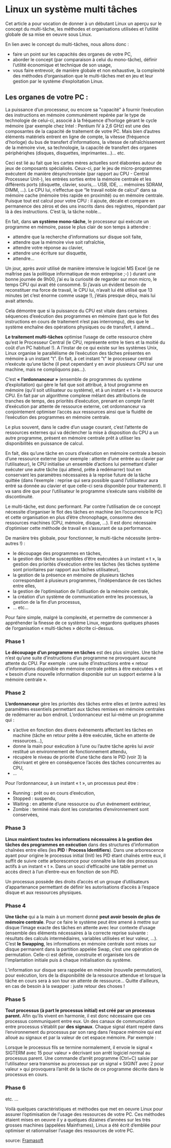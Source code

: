 # Linux un système multi tâches

Cet article a pour vocation de donner à un débutant Linux un aperçu sur le concept du multi-tâche, les méthodes et organisations utilisées et l’utilité globale de sa mise en oeuvre sous Linux.

En lien avec le concept du multi-tâches, nous allons donc :
* faire un point sur les capacités des organes de votre PC,
* aborder le concept (par comparaison à celui du mono-tâche),
définir l’utilité économique et technique de son usage,
* vous faire entrevoir, de manière globale et non exhaustive, la complexité des méthodes d’organisation que le multi-tâches met en jeu et leur gestion par le système d’exploitation Linux.

## Les organes de votre PC :

La puissance d’un processeur, ou encore sa "capacité" à fournir l’exécution des instructions en mémoire communément repérée par le type de technologie de celui-ci, associé à la fréquence d’horloge gérant le cycle mémoire (par exemple chez Intel : Pentium IV à 2,6 GHz) est une des composantes de la capacité de traitement de votre PC. Mais bien d’autres éléments matériels entrent en ligne de compte, la vitesse (fréquence d’horloge) du bus de transfert d’informations, la vitesse de rafraîchissement de la mémoire vive, sa technologie, la capacité de transfert des organes périphériqhes (disques, disquettes, imprimantes...)... etc.

Ceci est lié au fait que les cartes mères actuelles sont élaborées autour de jeux de composants spécialisés. Ceux-ci, par le jeu de micro-programmes exécutent de manière désynchronisée (par rapport au CPU - Central Processeur Unit-), les entrées sorties entre la mémoire centrale et les différents ports (disquette, clavier, souris,... USB, IDE, ... mémoires SDRAM, DIMM, ...). Le CPU lui, n’effectue que “le travail noble de calcul” dans sa mémoire cache (mémoire très rapide en proximité) ou en mémoire centrale. Puisque tout est calcul pour votre CPU : il ajoute, décale et compare en permanence des zéros et des uns inscrits dans des registres, répondant par là à des instructions. C’est là, la tâche noble...

En fait, dans __un système mono-tâche__, le processeur qui exécute un programme en mémoire, passe le plus clair de son temps à attendre :

* attendre que la recherche d’informations sur disque soit faite,
* attendre que la mémoire vive soit rafraîchie,
* attendre votre réponse au clavier,
* attendre une écriture sur disquette,
* attendre...

Un jour, après avoir utilisé de manière intensive le logiciel MS Excel (je ne maîtrise pas la politique informatique de mon entreprise ;-) ) durant une bonne journée de 9h00, j’ai eu la curiosité de regarder sur mon micro, le temps CPU qui avait été consommé. Si j’avais un évident besoin de reconstituer ma force de travail, le CPU lui, n’avait lui été utilisé que 13 minutes (et c’est énorme comme usage !), j’étais presque déçu, mais lui avait attendu.

Cela démontre que si la puissance du CPU est vitale dans certaines séquences d’exécution des programmes en mémoire (tant que le flot des instructions en cours de traitement n’est pas interrompu), dès que le système enchaîne des opérations physiques ou de transfert, il attend...

__Le traitement multi-tâches__ optimise l’usage de cette ressource chère qu’est le Processeur Central (le CPU, représente entre le tiers et la moitié du coût d’un PC habituel !). A l’instar de ce qui existe sur les systèmes Unix, Linux organise le parallélisme de l’exécution des tâches présentes en mémoire à un instant "t". En fait, à cet instant "t" le processeur central n’exécute qu’une tâche (il peut cependant y en avoir plusieurs CPU sur une machine, mais ne compliquons pas...).

C’est __« l’ordonnanceur »__ (ensemble de programmes du système d’exploitation) qui gère le fait que soit attribué, à tout programme en mémoire (qu’il soit utilisateur ou système), et à un instant « t » la ressource CPU. En fait par un algorithme complexe mêlant des attributions de tranches de temps, des priorités d’exécution, prenant en compte l’arrêt d’exécution par attente de ressource externe, cet ordonnanceur va conjointement optimiser l’accès aux ressources ainsi que la fluidité de l’exécution des programmes en mémoire centrale.

Le plus souvent, dans le cadre d’un usage courant, c’est l’attente de ressources externes qui va déclencher la mise à disposition du CPU a un autre programme, présent en mémoire centrale prêt à utiliser les disponibilités en puissance de calcul.

En fait, dès qu’une tâche en cours d’exécution en mémoire centrale a besoin d’une ressource externe (pour exemple : attente d’une entrée au clavier par l’utilisateur), le CPU initialise un ensemble d’actions lui permettant d’aller exécuter une autre tâche (qui attend, prête à redémarrer) tout en conservant les paramètres nécessaires à la reprise future de la tâche quittée (dans l’exemple : reprise qui sera possible quand l’utilisateur aura entré sa donnée au clavier et que celle-ci sera disponible pour traitement). Il va sans dire que pour l’utilisateur le programme s’exécute sans visibilité de discontinuité.

Le multi-tâche, est donc performant. Par contre l’utilisation de ce concept nécessite d’organiser le flot des tâches en machine (en l’occurrence le PC) et cette organisation en plus d’être chronophage, consomme des ressources machines (CPU, mémoire, disque, ...). Il est donc nécessaire d’optimiser cette méthode de travail en s’assurant de sa performance.

De manière très globale, pour fonctionner, le multi-tâche nécessite (entre-autres !) :

* le découpage des programmes en tâches,
* la gestion des tâche susceptibles d’être exécutées à un instant « t », la gestion des priorités d’exécution entre les tâches (les tâches système sont prioritaires par rapport aux tâches utilisateur),
* la gestion de la présence en mémoire de plusieurs tâches correspondant à plusieurs programmes, l’indépendance de ces tâches entre elles,
* la gestion de l’optimisation de l’utilisation de la mémoire centrale,
* la création d’un système de communication entre les processus, la gestion de la fin d’un processus,
* ... etc...

Pour faire simple, malgré la complexité, et permettre de commencer à appréhender la finesse de ce système Linux, regardons quelques phases de l’organisation « multi-tâches » décrite ci-dessus.

### Phase 1 
__Le découpage d’un programme en tâches__ est des plus simples. Une tâche n’est qu’une suite d’instructions d’un programme ne provoquant aucune attente du CPU. Par exemple : une suite d’instructions entre « retour d’informations disponible en mémoire centrale prêtes à être exécutées » et « besoin d’une nouvelle information disponible sur un support externe à la mémoire centrale ».

### Phase 2
__L’ordonnanceur__ gère les priorités des tâches entre elles et (entre autres) les paramètres essentiels permettant aux tâches remises en mémoire centrales de redémarrer au bon endroit. L’ordonnanceur est lui-même un programme qui :

* s’active en fonction des divers événements affectant les tâches en machine (tâche en retour prête à être exécutée, tâche en attente de ressources...),
* donne la main pour exécution à l’une ou l’autre tâche après lui avoir restitué un environnement de fonctionnement attendu,
* récupère le niveau de priorité d’une tâche dans le PID (voir 3) la décrivant et gère en conséquence l’accès des tâches concurrentes au CPU,
* ...

Pour l’ordonnanceur, à un instant « t », un processus peut être :

* Running : prêt ou en cours d’exécution,
* Stopped : suspendu,
* Waiting : en attente d’une ressource ou d’un événement extérieur,
* Zombie : terminé mais dont les constantes d’environnement sont conservées,

### Phase 3
__Linux maintient toutes les informations nécessaires à la gestion des tâches des programmes en exécution__ dans des structures d’information chaînées entre elles (les __PID : Process Identifiers__). Dans une arborescence ayant pour origine le processus initial (Init) les PID étant chaînés entre eux, il suffit de suivre cette arborescence pour connaître la liste des processus actifs à un instant « t ». Dans un souci d’efficacité une table permet un accès direct à l’un d’entre-eux en fonction de son PID.

Un processus possède des droits d’accès et un groupe d’utilisateurs d’appartenance permettant de définir les autorisations d’accès à l’espace disque et aux ressources physiques.

### Phase 4
__Une tâche__ qui a la main à un moment donné __peut avoir besoin de plus de mémoire centrale__. Pour ce faire le système peut être amené à mettre sur disque l’image exacte des tâches en attente avec leur contexte d’usage (ensemble des éléments nécessaires à la correcte reprise suivante : résultats des calculs intermédiaires, variables utilisées et leur valeur, ...). C’est __le Swapping__, les informations en mémoire centrale sont mises sur disque permanent dans la partition appelée Swap, c’est une opération de permutation. Celle-ci est définie, construite et organisée lors de l’implantation initiale puis à chaque initialisation du système.

L’information sur disque sera rappelée en mémoire (nouvelle permutation), pour exécution, lors de la disponibilité de la ressource attendue et lorsque la tâche en cours sera à son tour en attente de ressource... Quitte d’ailleurs, en cas de besoin à la swapper : juste retour des choses !

### Phase 5
__Tout processus (à part le processus initial) est créé par un processus parent.__ Afin qu’ils vivent en harmonie, il est donc nécessaire que ces processus communiquent entre eux. Un des canaux de communication entre processus s’établit par __des signaux__. Chaque signal étant repéré dans l’environnement du processus par son rang dans l’espace mémoire qui est alloué au signaux et par la valeur de cet espace mémoire. Par exemple :

Lorsque le processus fils se termine normalement, il envoie le signal « SIGTERM avec 15 pour valeur » décrivant son arrêt logiciel normal au processus parent.
Une commande d’arrêt programme (Ctrl+C) saisie par l’utilisateur sera transmise au processus par un signal « SIGINT avec 2 pour valeur » qui provoquera l’arrêt de la tâche de ce programme décrite dans le processus en cours.
### Phase 6
etc. ...

Voilà quelques caractéristiques et méthodes que met en oeuvre Linux pour assurer l’optimisation de l’usage des ressources de votre PC. Ces méthodes étaient mises en oeuvre il y a quelques dizaines d’années sur les très grosses machines (appelées Mainframes), Linux a été écrit d’emblée pour optimiser et rationnaliser l’usage des ressources de votre PC.

source: [Framasoft](https://framasoft.org/logiciels/article2428.html)